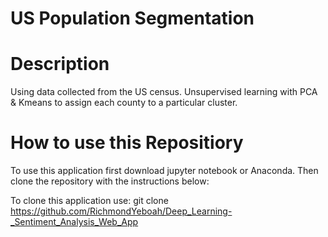 # US Population Segmentation

# Description 
Using data collected from the US census. Unsupervised learning with PCA &amp; Kmeans to assign each county to a particular cluster.

# How to use this Repositiory

To use this application first download jupyter notebook or Anaconda. Then clone the repository with the instructions below:

To clone this application use: git clone https://github.com/RichmondYeboah/Deep_Learning-_Sentiment_Analysis_Web_App
